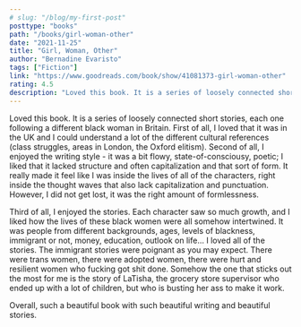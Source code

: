 ```yaml
---
# slug: "/blog/my-first-post"
posttype: "books"
path: "/books/girl-woman-other"
date: "2021-11-25"
title: "Girl, Woman, Other"
author: "Bernadine Evaristo"
tags: ["Fiction"]
link: "https://www.goodreads.com/book/show/41081373-girl-woman-other"
rating: 4.5
description: "Loved this book. It is a series of loosely connected short stories, each one following a different black woman in Britain."
---
```

Loved this book. It is a series of loosely connected short stories, each one following a different black woman in Britain. First of all, I loved that it was in the UK and I could understand a lot of the different cultural references (class struggles, areas in London, the Oxford elitism). Second of all, I enjoyed the writing style - it was a bit flowy, state-of-consciousy, poetic; I liked that it lacked structure and often capitalization and that sort of form. It really made it feel like I was inside the lives of all of the characters, right inside the thought waves that also lack capitalization and punctuation. However, I did not get lost, it was the right amount of formlessness.

Third of all, I enjoyed the stories. Each character saw so much growth, and I liked how the lives of these black women were all somehow intertwined. It was people from different backgrounds, ages, levels of blackness, immigrant or not, money, education, outlook on life... I loved all of the stories. The immigrant stories were poignant as you may expect. There were trans women, there were adopted women, there were hurt and resilient women who fucking got shit done. Somehow the one that sticks out the most for me is the story of LaTisha, the grocery store supervisor who ended up with a lot of children, but who is busting her ass to make it work.

Overall, such a beautiful book with such beautiful writing and beautiful stories.